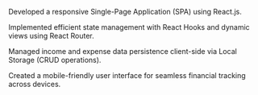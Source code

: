 Developed a responsive Single-Page Application (SPA) using React.js.

Implemented efficient state management with React Hooks and dynamic views using React Router.

Managed income and expense data persistence client-side via Local Storage (CRUD operations).

Created a mobile-friendly user interface for seamless financial tracking across devices.
